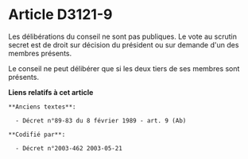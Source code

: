 # Article D3121-9

Les délibérations du conseil ne sont pas publiques. Le vote au scrutin secret est de droit sur décision du président ou sur
demande d'un des membres présents.

Le conseil ne peut délibérer que si les deux tiers de ses membres sont présents.

**Liens relatifs à cet article**

	**Anciens textes**:

	  - Décret n°89-83 du 8 février 1989 - art. 9 (Ab)

	**Codifié par**:

	  - Décret n°2003-462 2003-05-21
